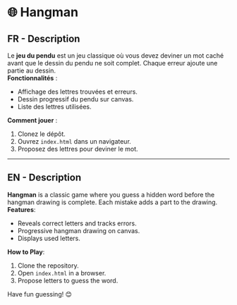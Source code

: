 # 🌐 Hangman

## FR - Description
Le **jeu du pendu** est un jeu classique où vous devez deviner un mot caché avant que le dessin du pendu ne soit complet. Chaque erreur ajoute une partie au dessin.  
**Fonctionnalités** :  
- Affichage des lettres trouvées et erreurs.  
- Dessin progressif du pendu sur canvas.  
- Liste des lettres utilisées.  

**Comment jouer** :  
1. Clonez le dépôt.  
2. Ouvrez `index.html` dans un navigateur.  
3. Proposez des lettres pour deviner le mot.

---

## EN - Description
**Hangman** is a classic game where you guess a hidden word before the hangman drawing is complete. Each mistake adds a part to the drawing.  
**Features**:  
- Reveals correct letters and tracks errors.  
- Progressive hangman drawing on canvas.  
- Displays used letters.  

**How to Play**:  
1. Clone the repository.  
2. Open `index.html` in a browser.  
3. Propose letters to guess the word.

Have fun guessing! 😊
